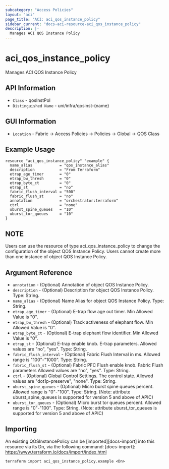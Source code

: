 ```yaml
---
subcategory: "Access Policies"
layout: "aci"
page_title: "ACI: aci_qos_instance_policy"
sidebar_current: "docs-aci-resource-aci_qos_instance_policy"
description: |-
  Manages ACI QOS Instance Policy
---
```


# aci_qos_instance_policy #

Manages ACI QOS Instance Policy

## API Information ##

* `Class` - qosInstPol
* `Distinguished Name` - uni/infra/qosinst-{name}

## GUI Information ##

* `Location` - Fabric -> Access Policies -> Policies -> Global -> QOS Class

## Example Usage ##

```hcl
resource "aci_qos_instance_policy" "example" {
  name_alias            = "qos_instance_alias"
  description           = "From Terraform"
  etrap_age_timer       = "0" 
  etrap_bw_thresh       = "0"
  etrap_byte_ct         = "0"
  etrap_st              = "no"
  fabric_flush_interval = "500"
  fabric_flush_st       = "no"
  annotation            = "orchestrator:terraform"
  ctrl                  = "none"
  uburst_spine_queues   = "10"
  uburst_tor_queues     = "10"
}
```
## NOTE ##
Users can use the resource of type aci_qos_instance_policy to change the configuration of the object QOS Instance Policy. Users cannot create more than one instance of object QOS Instance Policy.

## Argument Reference ##


* `annotation` - (Optional) Annotation of object QOS Instance Policy.
* `description` - (Optional) Description for object QOS Instance Policy. Type: String.
* `name_alias` - (Optional) Name Alias for object QOS Instance Policy. Type: String.
* `etrap_age_timer` - (Optional) E-trap flow age out timer. Min Allowed Value is "0".
* `etrap_bw_thresh` - (Optional) Track activeness of elephant flow. Min Allowed Value is "0".
* `etrap_byte_ct` - (Optional) E-trap elephant flow identifier. Min Allowed Value is "0".
* `etrap_st` - (Optional) E-trap enable knob. E-trap parameters. Allowed values are "no", "yes". Type: String.
* `fabric_flush_interval` - (Optional) Fabric Flush Interval in ms. Allowed range is "100"-"1000". Type: String.
* `fabric_flush_st` - (Optional) Fabric PFC Flush enable knob. Fabric Flush parameters Allowed values are "no", "yes". Type: String.
* `ctrl` - (Optional) Global Control Settings. The control state. Allowed values are "dot1p-preserve", "none". Type: String.
* `uburst_spine_queues` - (Optional) Micro burst spine queues percent. Allowed range is "0"-"100". Type: String. (Note: attribute uburst_spine_queues is supported for version 5 and above of APIC)
* `uburst_tor_queues` - (Optional) Micro burst tor queues percent. Allowed range is "0"-"100". Type: String. (Note: attribute uburst_tor_queues is supported for version 5 and above of APIC)


## Importing ##

An existing QOSInstancePolicy can be [imported][docs-import] into this resource via its Dn, via the following command:
[docs-import]: https://www.terraform.io/docs/import/index.html


```
terraform import aci_qos_instance_policy.example <Dn>
```